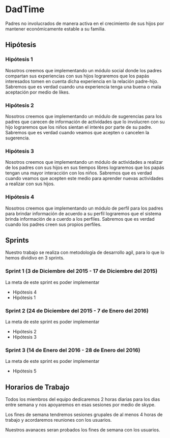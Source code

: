 # DadTime
Padres no involucrados de manera activa en el crecimiento de sus hijos por mantener económicamente estable a su familia.

## Hipótesis
### Hipótesis 1
Nosotros creemos que implementando un módulo social donde los padres compartan sus experiencias con sus hijos lograremos 
que los papás interesados tomen en cuenta dicha experiencia en la relación padre-hijo. Sabremos que es verdad cuando una 
experiencia tenga una buena o mala aceptación por medio de likes.

### Hipótesis 2
Nosotros creemos que implementando un módulo de sugerencias para los padres que carecen de información de actividades que 
lo involucren con su hijo lograremos que los niños sientan el interés por parte de su padre. Sabremos que es verdad 
cuando veamos que acepten o cancelen la sugerencia.

### Hipótesis 3
Nosotros creemos que implementando un módulo de actividades a realizar de los padres con sus hijos en sus tiempos libres lograremos que los papás tengan una mayor interacción con los niños. Sabremos que es verdad cuando veamos que acepten este medio para aprender nuevas actividades a realizar con sus hijos.

### Hipótesis 4
Nosotros creemos que implementando un módulo de perfil para los padres para brindar información de acuerdo a su perfil lograremos que el sistema brinda información de a cuerdo a los perfiles. Sabremos que es verdad cuando los padres creen sus propios perfiles.

## Sprints
Nuestro trabajo se realiza con metodología de desarrollo agil, para lo que lo hemos dividivo en 3 sprints.

### Sprint 1 (3 de Diciembre del 2015 - 17 de Diciembre del 2015)
La meta de este sprint es poder implementar 

* Hipótesis 4
* Hipótesis 1

### Sprint 2 (24 de Diciembre del 2015 - 7 de Enero del 2016)
La meta de este sprint es poder implementar 

* Hipótesis 2
* Hipótesis 3

### Sprint 3 (14 de Enero del 2016 - 28 de Enero del 2016)
La meta de este sprint es poder implementar 

* Hipótesis 5

## Horarios de Trabajo
Todos los miembros del equipo dedicaremos 2 horas diarias para los dias entre semana y nos apoyaremos en esas sesiones 
por medio de skype.

Los fines de semana tendremos sesiones grupales de al menos 4 horas de trabajo y acordaremos reuniones con los usuarios.

Nuestros avanaces seran probados los fines de semana con los usuarios.


